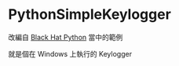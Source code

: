 # PythonSimpleKeylogger

改編自 [Black Hat Python](http://www.books.com.tw/products/0010692666) 當中的範例

就是個在 Windows 上執行的 Keylogger
